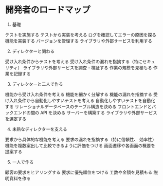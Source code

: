 # 開発者のロードマップ

1. 基礎

テストを実施する
テストから実装を考える
ログを確認してエラーの原因を探る
機能を実装する
バージョンを管理する
ライブラリや外部サービスを利用する

2. ディレクターと関わる

受け入れ条件からテストを考える
受け入れ条件の漏れを指摘する（特にセキュリティ）
ライブラリや外部サービスを調査・検証する
作業の規模を見積もる
作業を記録する

3. ディレクターと二人で作る

機能から受け入れ条件を考える
機能を細かく分解する
機能の漏れを指摘する
受け入れ条件から自動化しやすいテストを考える
自動化しやすいテストを自動化する
リレーショナルデータベースのテーブル構造を決める
フロントエンドとバックエンドの間の API を決める
サーバーを構築する
ライブラリや外部サービスを選定する

4. 未熟なディレクターを支える

要求から具体的な機能を考える
要求の漏れを指摘する（特に信頼性、 効率性）
機能を複数案出して比較できるように評価をつける
画面遷移や各画面の概要を提案する

5. 一人で作る

顧客の要求をヒアリングする
要求に優先順位をつける
工数や金額を見積もる
説明資料を作る

